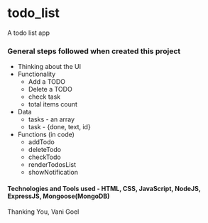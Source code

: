# todo_list
A todo list app


### General steps followed when created this project

- Thinking about the UI
- Functionality
	- Add a TODO
	- Delete a TODO
	- check task
	- total items count
- Data
	- tasks - an array
	- task - {done, text, id}
- Functions (in code)
	- addTodo
	- deleteTodo
	- checkTodo
	- renderTodosList
	- showNotification

#### Technologies and Tools used - HTML, CSS, JavaScript, NodeJS, ExpressJS, Mongoose(MongoDB)

Thanking You, Vani Goel
